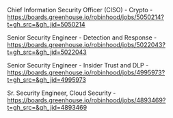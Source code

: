 Chief Information Security Officer (CISO) - Crypto - https://boards.greenhouse.io/robinhood/jobs/5050214?t=gh_src=&gh_jid=5050214

Senior Security Engineer - Detection and Response - https://boards.greenhouse.io/robinhood/jobs/5022043?t=gh_src=&gh_jid=5022043

Senior Security Engineer - Insider Trust and DLP - https://boards.greenhouse.io/robinhood/jobs/4995973?t=gh_src=&gh_jid=4995973

Sr. Security Engineer, Cloud Security - https://boards.greenhouse.io/robinhood/jobs/4893469?t=gh_src=&gh_jid=4893469

